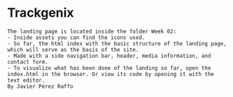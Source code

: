 # Trackgenix
    The landing page is located inside the folder Week 02:
    - Inside assets you can find the icons used.
    - So far, the html index with the basic structure of the landing page, which will serve as the basis of the site.
    - Made with a side navigation bar, header, media information, and contact form.
    - To visualize what has been done of the landing so far, open the index.html in the browser. Or view its code by opening it with the text editor.
    By Javier Pérez Raffo